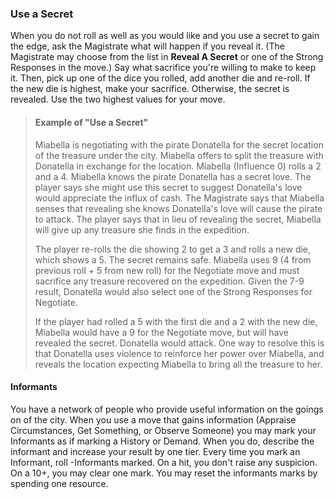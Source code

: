 ### Use a Secret
When you do not roll as well as you would like and you use a secret to gain the edge, ask the Magistrate what will happen if you reveal it. (The Magistrate may choose from the list in **Reveal A Secret** or one of the Strong Responses in the move.) Say what sacrifice you're willing to make to keep it. Then, pick up one of the dice you rolled, add another die and re-roll. If the new die is highest, make your sacrifice. Otherwise, the secret is revealed. Use the two highest values for your move.

> #### Example of "Use a Secret"
> Miabella is negotiating with the pirate Donatella for the secret location of the treasure under the city. Miabella offers to split the treasure with Donatella in exchange for the location. Miabella (Influence 0) rolls a 2 and a 4. Miabella knows the pirate Donatella has a secret love. The player says she might use this secret to suggest Donatella's love would appreciate the influx of cash. The Magistrate says that Miabella senses that revealing she knows Donatella's love will cause the pirate to attack. The player says that in lieu of revealing the secret, Miabella will give up any treasure she finds in the expedition. 
> 
> The player re-rolls the die showing 2 to get a 3 and rolls a new die, which shows a 5. The secret remains safe. Miabella uses 9 (4 from previous roll + 5 from new roll) for the Negotiate move and must sacrifice any treasure recovered on the expedition. Given the 7-9 result, Donatella would also select one of the Strong Responses for Negotiate. 
> 
> If the player had rolled a 5 with the first die and a 2 with the new die, Miabella would have a 9 for the Negotiate move, but will have revealed the secret. Donatella would attack. One way to resolve this is that Donatella uses violence to reinforce her power over Miabella, and reveals the location expecting Miabella to bring all the treasure to her.




#### Informants
You have a network of people who provide useful information on the goings on of the city. When you use a move that gains information (Appraise Circumstances, Get Something, or Observe Someone) you may mark your Informants as if marking a History or Demand. When you do, describe the informant and increase your result by one tier. Every time you mark an Informant, roll -Informants marked. On a hit, you don't raise any suspicion. On a 10+, you may clear one mark. You may reset the informants marks by spending one resource. 
